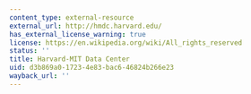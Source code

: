 ```yaml
---
content_type: external-resource
external_url: http://hmdc.harvard.edu/
has_external_license_warning: true
license: https://en.wikipedia.org/wiki/All_rights_reserved
status: ''
title: Harvard-MIT Data Center
uid: d3b869a0-1723-4e83-bac6-46824b266e23
wayback_url: ''
---
```


